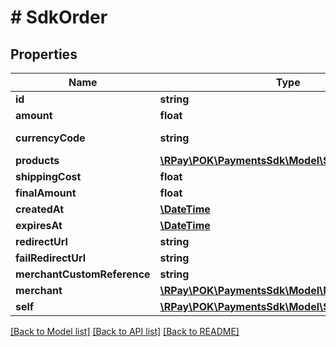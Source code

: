 # # SdkOrder

## Properties

| Name                        | Type                                                                      | Description | Notes              |
|-----------------------------|---------------------------------------------------------------------------|-------------|--------------------|
| **id**                      | **string**                                                                |             |                    |
| **amount**                  | **float**                                                                 |             |                    |
| **currencyCode**            | **string**                                                                |             | [default to 'ALL'] |
| **products**                | [**\RPay\POK\PaymentsSdk\Model\SdkOrderProduct[]**](SdkOrderProduct.md)   |             | [optional]         |
| **shippingCost**            | **float**                                                                 |             | [optional]         |
| **finalAmount**             | **float**                                                                 |             |                    |
| **createdAt**               | [**\DateTime**](\DateTime.md)                                             |             |                    |
| **expiresAt**               | [**\DateTime**](\DateTime.md)                                             |             |                    |
| **redirectUrl**             | **string**                                                                |             | [optional]         |
| **failRedirectUrl**         | **string**                                                                |             | [optional]         |
| **merchantCustomReference** | **string**                                                                |             | [optional]         |
| **merchant**                | [**\RPay\POK\PaymentsSdk\Model\Merchant**](Merchant.md)                   |             | [optional]         |
| **self**                    | [**\RPay\POK\PaymentsSdk\Model\SdkOrderSelf**](SdkOrderSelf.md)           |             | [optional]         |

[[Back to Model list]](../../README.md#models) [[Back to API list]](../../README.md#endpoints) [[Back to README]](../../README.md)

